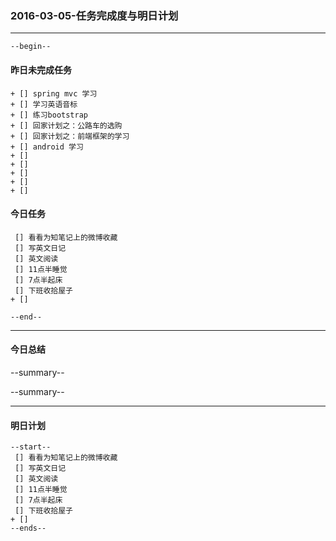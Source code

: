 ### 2016-03-05-任务完成度与明日计划

----------------------------------------------------------------------------------------------------------
    --begin--
#### 昨日未完成任务
    + [] spring mvc 学习
    + [] 学习英语音标
    + [] 练习bootstrap 
    + [] 回家计划之：公路车的选购
    + [] 回家计划之：前端框架的学习
    + [] android 学习 
    + [] 
    + [] 
    + [] 
    + [] 
    + [] 

#### 今日任务
     [] 看看为知笔记上的微博收藏
     [] 写英文日记
     [] 英文阅读
     [] 11点半睡觉
     [] 7点半起床
     [] 下班收拾屋子
    + [] 
    
	--end--

----------------------------------------------------------------------------------------------------------
#### 今日总结
--summary--


--summary--

----------------------------------------------------------------------------------------------------------
#### 明日计划
    --start--
     [] 看看为知笔记上的微博收藏
     [] 写英文日记
     [] 英文阅读
     [] 11点半睡觉
     [] 7点半起床
     [] 下班收拾屋子
    + [] 
    --ends--
